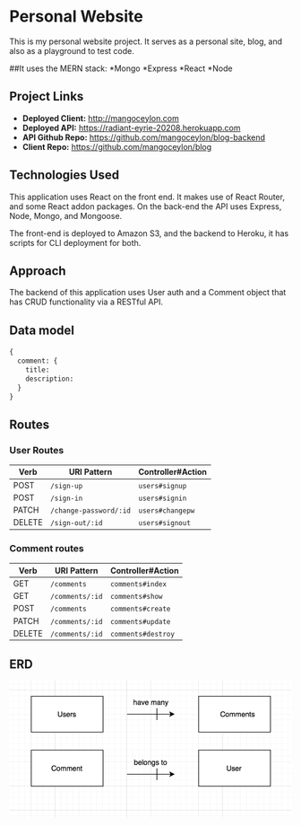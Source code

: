 
# Personal Website

This is my personal website project. It serves as a personal site, blog, and also as a playground to test code.

##It uses the MERN stack:
*Mongo
*Express
*React
*Node

## Project Links
 - **Deployed Client:** http://mangoceylon.com
 - **Deployed API:** https://radiant-eyrie-20208.herokuapp.com
 - **API Github Repo:** https://github.com/mangoceylon/blog-backend
 - **Client Repo:** https://github.com/mangoceylon/blog

## Technologies Used

This application uses React on the front end. It makes use of React Router, and some React addon packages. On the back-end the API uses Express, Node, Mongo, and Mongoose.

The front-end is deployed to Amazon S3, and the backend to Heroku, it has scripts for CLI deployment for both.

## Approach

The backend of this application uses User auth and a Comment object that has CRUD functionality via a RESTful API.

## Data model

```
{
  comment: {
    title:
    description:
  }
}
```

## Routes

### User Routes

| Verb   | URI Pattern            | Controller#Action |
|--------|------------------------|-------------------|
| POST   | `/sign-up`             | `users#signup`    |
| POST   | `/sign-in`             | `users#signin`    |
| PATCH  | `/change-password/:id` | `users#changepw`  |
| DELETE | `/sign-out/:id`        | `users#signout`   |

### Comment routes

| Verb   | URI Pattern              | Controller#Action   |
|--------|--------------------------|---------------------|
| GET    | `/comments`              | `comments#index`    |
| GET    | `/comments/:id`          | `comments#show`     |
| POST   | `/comments`              | `comments#create`   |
| PATCH  | `/comments/:id`          | `comments#update`   |
| DELETE | `/comments/:id`          | `comments#destroy`  |

## ERD
![alt text](https://raw.githubusercontent.com/mangoceylon/blog-backend/a90016edc5f090b7bad63549a86ad4367c99151b/Screen%20Shot%202017-06-18%20at%201.24.05%20AM.png "ERD")
